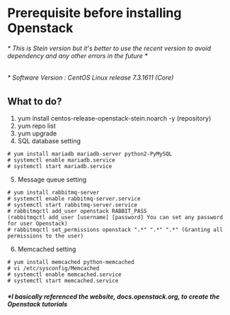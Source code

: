 # Prerequisite before installing Openstack #

###### * This is Stein version but it's better to use the recent version to avoid dependency and any other errors in the future * ######
###### * Software Version : CentOS Linux release 7.3.1611 (Core) ######

## What to do?

1. yum install centos-release-openstack-stein.noarch -y (repository)
2. yum repo list 
3. yum upgrade
4. SQL database setting 
```
# yum install mariadb mariadb-server python2-PyMySQL 
# systemctl enable mariadb.service
# systemctl start mariadb.service 
```
5. Message queue setting
```
# yum install rabbitmq-server
# systemctl enable rabbitmq-server.service
# systemctl start rabbitmq-server.service
# rabbitmqctl add_user openstack RABBIT_PASS 
(rabbitmqctl add_user [username] [password] You can set any password for user Openstack)
# rabbitmqctl set_permissions openstack ".*" ".*" ".*" (Granting all permissions to the user)
```
6. Memcached setting
```
# yum install memcached python-memcached
# vi /etc/sysconfig/Memcached 
# systemctl enable memcached.service
# systemctl start memcached.service
```




##### *I basically referenced the website, docs.openstack.org, to create the Openstack tutorials #####

